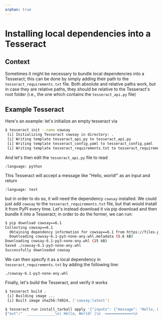 ```yaml
---
orphan: true
---
```


# Installing local dependencies into a Tesseract

## Context
Sometimes it might be necessary to bundle local dependencies into a Tesseract;
this can be done by simply adding their path to the `tesseract_requirements.txt` file.
Both absolute and relative paths work, but in case they are relative paths, they should be
relative to the Tesseract's root folder (i.e., the one which contains the `tesseract_api.py` file)

## Example Tesseract
Here's an example: let's initialize an empty tesseract via
```bash
$ tesseract init --name cowsay
 [i] Initializing Tesseract cowsay in directory: .
 [i] Writing template tesseract_api.py to tesseract_api.py
 [i] Writing template tesseract_config.yaml to tesseract_config.yaml
 [i] Writing template tesseract_requirements.txt to tesseract_requirements.txt
 ```

 And let's then edit the `tesseract_api.py` file to read

```{literalinclude} ../../../../examples/conda/tesseract_api.py
:language: python
```


This Tesseract will accept a message like "Hello, world!" as an input and return
```{literalinclude} ../../../../examples/conda/expected_output.txt
:language: text
```

but in order to do so, it will need the dependency `cowsay` installed. We could just
add `cowsay` to the `tesseract_requirements.txt` file, but that would install it from PyPI every
time. Let's instead download it via pip download and then bundle it into a Tesseract; in order to
do the former, we can run:
```bash
$ pip download cowsay==6.1
Collecting cowsay==6.1
  Obtaining dependency information for cowsay==6.1 from https://files.pythonhosted.org/packages/f1/13/63c0a02c44024ee16f664e0b36eefeb22d54e93531630bd99e237986f534/cowsay-6.1-py3-none-any.whl.metadata
  Downloading cowsay-6.1-py3-none-any.whl.metadata (5.6 kB)
Downloading cowsay-6.1-py3-none-any.whl (25 kB)
Saved ./cowsay-6.1-py3-none-any.whl
Successfully downloaded cowsay
```

We can then specify it as a local dependency in `tesseract_requirements.txt` by adding the following line:
```
./cowsay-6.1-py3-none-any.whl
```

Finally, let's build the Tesseract, and verify it works
```bash
$ tesseract build .
 [i] Building image ...
 [i] Built image sha256:7d024, ['cowsay:latest']

$ tesseract run install_tarball apply '{"inputs": {"message": "Hello, World!"}}'
{"out":"  _____________\n| Hello, World! |\n  =============\n             \\\n              \\\n                ^__^\n                (oo)\\_______\n                (__)\\       )\\/\\\n                    ||----w |\n                    ||     ||"}
```
